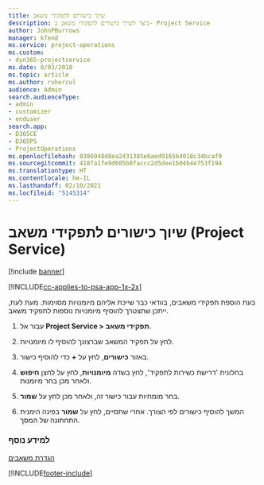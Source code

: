 ```yaml
---
title: שיוך כישורים לתפקידי משאב
description: כיצד לשייך כישורים לתפקידי משאב ב- Project Service
author: JohnPBurrows
manager: kfend
ms.service: project-operations
ms.custom:
- dyn365-projectservice
ms.date: 8/03/2018
ms.topic: article
ms.author: ruhercul
audience: Admin
search.audienceType:
- admin
- customizer
- enduser
search.app:
- D365CE
- D365PS
- ProjectOperations
ms.openlocfilehash: 8386948d8ea2431385e6aed9165b4018c34bcaf0
ms.sourcegitcommit: 418fa1fe9d605b8faccc2d5dee1b04b4e753f194
ms.translationtype: HT
ms.contentlocale: he-IL
ms.lasthandoff: 02/10/2021
ms.locfileid: "5145314"
---
```

# <a name="associate-skills-with-resource-roles-project-service"></a>שיוך כישורים לתפקידי משאב (Project Service)

[!include [banner](../includes/psa-now-project-operations.md)]

[!INCLUDE[cc-applies-to-psa-app-1x-2x](../includes/cc-applies-to-psa-app-1x-2x.md)]

בעת הוספת תפקידי משאבים, בוודאי כבר שייכת אליהם מיומנויות מסוימות. מעת לעת, ייתכן שתצטרך להוסיף מיומנויות נוספות לתפקיד משאב.  
  
1.  עבור אל **Project Service > תפקידי משאב**.  
  
2.  לחץ על תפקיד המשאב שברצונך להוסיף לו מיומנויות.  
  
3.  באזור **כישורים**, לחץ על **+** כדי להוסיף כישור.  
  
4.  בחלונית 'דרישת כשירות לתפקיד‬', לחץ בשדה **מיומנויות**, לחץ על לחצן **חיפוש** ולאחר מכן בחר מיומנות.  
  
5.  בחר מומחיות עבור כישור זה, ולאחר מכן לחץ על **שמור**.  
  
6.  המשך להוסיף כישורים לפי הצורך. אחרי שתסיים, לחץ על **שמור** בפינה הימנית התחתונה של המסך.  
  
### <a name="see-also"></a>למידע נוסף  
 [הגדרת משאבים](../psa/set-up-resources.md)


[!INCLUDE[footer-include](../includes/footer-banner.md)]